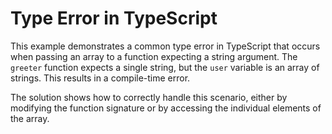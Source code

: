 # Type Error in TypeScript
This example demonstrates a common type error in TypeScript that occurs when passing an array to a function expecting a string argument. The `greeter` function expects a single string, but the `user` variable is an array of strings.  This results in a compile-time error.

The solution shows how to correctly handle this scenario, either by modifying the function signature or by accessing the individual elements of the array.